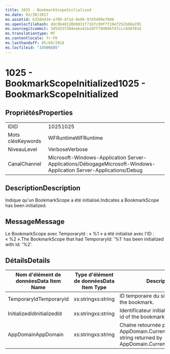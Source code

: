 ```yaml
---
title: 1025 - BookmarkScopeInitialized
ms.date: 03/30/2017
ms.assetid: 63584434-e709-471d-9e96-97d3d99e70d6
ms.openlocfilehash: ddc9b48120b9d31f71bfc99fff19ef252b08e295
ms.sourcegitcommit: 3d5d33f384eeba41b2dff79d096f47ccc8d8f03d
ms.translationtype: MT
ms.contentlocale: fr-FR
ms.lasthandoff: 05/04/2018
ms.locfileid: "33509585"
---
```

# <a name="1025---bookmarkscopeinitialized"></a><span data-ttu-id="b142f-102">1025 - BookmarkScopeInitialized</span><span class="sxs-lookup"><span data-stu-id="b142f-102">1025 - BookmarkScopeInitialized</span></span>
## <a name="properties"></a><span data-ttu-id="b142f-103">Propriétés</span><span class="sxs-lookup"><span data-stu-id="b142f-103">Properties</span></span>  
  
|||  
|-|-|  
|<span data-ttu-id="b142f-104">ID</span><span class="sxs-lookup"><span data-stu-id="b142f-104">ID</span></span>|<span data-ttu-id="b142f-105">1025</span><span class="sxs-lookup"><span data-stu-id="b142f-105">1025</span></span>|  
|<span data-ttu-id="b142f-106">Mots clés</span><span class="sxs-lookup"><span data-stu-id="b142f-106">Keywords</span></span>|<span data-ttu-id="b142f-107">WFRuntime</span><span class="sxs-lookup"><span data-stu-id="b142f-107">WFRuntime</span></span>|  
|<span data-ttu-id="b142f-108">Niveau</span><span class="sxs-lookup"><span data-stu-id="b142f-108">Level</span></span>|<span data-ttu-id="b142f-109">Verbose</span><span class="sxs-lookup"><span data-stu-id="b142f-109">Verbose</span></span>|  
|<span data-ttu-id="b142f-110">Canal</span><span class="sxs-lookup"><span data-stu-id="b142f-110">Channel</span></span>|<span data-ttu-id="b142f-111">Microsoft-Windows-Application Server-Applications/Débogage</span><span class="sxs-lookup"><span data-stu-id="b142f-111">Microsoft-Windows-Application Server-Applications/Debug</span></span>|  
  
## <a name="description"></a><span data-ttu-id="b142f-112">Description</span><span class="sxs-lookup"><span data-stu-id="b142f-112">Description</span></span>  
 <span data-ttu-id="b142f-113">Indique qu'un BookmarkScope a été initialisé.</span><span class="sxs-lookup"><span data-stu-id="b142f-113">Indicates a BookmarkScope has been initialized.</span></span>  
  
## <a name="message"></a><span data-ttu-id="b142f-114">Message</span><span class="sxs-lookup"><span data-stu-id="b142f-114">Message</span></span>  
 <span data-ttu-id="b142f-115">Le BookmarkScope avec TemporaryId : « %1 » a été initialisé avec l'ID : « %2 ».</span><span class="sxs-lookup"><span data-stu-id="b142f-115">The BookmarkScope that had TemporaryId: '%1' has been initialized with Id: '%2'.</span></span>  
  
## <a name="details"></a><span data-ttu-id="b142f-116">Détails</span><span class="sxs-lookup"><span data-stu-id="b142f-116">Details</span></span>  
  
|<span data-ttu-id="b142f-117">Nom d'élément de données</span><span class="sxs-lookup"><span data-stu-id="b142f-117">Data Item Name</span></span>|<span data-ttu-id="b142f-118">Type d'élément de données</span><span class="sxs-lookup"><span data-stu-id="b142f-118">Data Item Type</span></span>|<span data-ttu-id="b142f-119">Description</span><span class="sxs-lookup"><span data-stu-id="b142f-119">Description</span></span>|  
|--------------------|--------------------|-----------------|  
|<span data-ttu-id="b142f-120">TemporaryId</span><span class="sxs-lookup"><span data-stu-id="b142f-120">TemporaryId</span></span>|<span data-ttu-id="b142f-121">xs:string</span><span class="sxs-lookup"><span data-stu-id="b142f-121">xs:string</span></span>|<span data-ttu-id="b142f-122">ID temporaire du signet.</span><span class="sxs-lookup"><span data-stu-id="b142f-122">The temporary id of the bookmark.</span></span>|  
|<span data-ttu-id="b142f-123">InitializedId</span><span class="sxs-lookup"><span data-stu-id="b142f-123">InitializedId</span></span>|<span data-ttu-id="b142f-124">xs:string</span><span class="sxs-lookup"><span data-stu-id="b142f-124">xs:string</span></span>|<span data-ttu-id="b142f-125">Identificateur initialisé du signet.</span><span class="sxs-lookup"><span data-stu-id="b142f-125">The initialized id of the bookmark.</span></span>|  
|<span data-ttu-id="b142f-126">AppDomain</span><span class="sxs-lookup"><span data-stu-id="b142f-126">AppDomain</span></span>|<span data-ttu-id="b142f-127">xs:string</span><span class="sxs-lookup"><span data-stu-id="b142f-127">xs:string</span></span>|<span data-ttu-id="b142f-128">Chaîne retournée par AppDomain.CurrentDomain.FriendlyName.</span><span class="sxs-lookup"><span data-stu-id="b142f-128">The string returned by AppDomain.CurrentDomain.FriendlyName.</span></span>|
